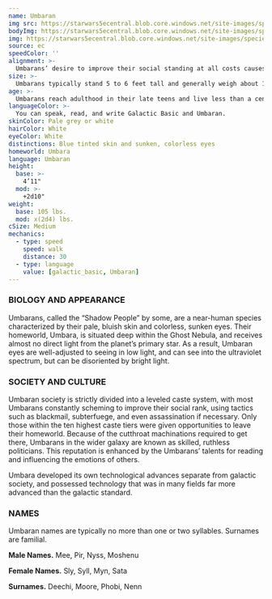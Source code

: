 ```yaml
---
name: Umbaran
img src: https://starwars5ecentral.blob.core.windows.net/site-images/species/species_umbaran.png
bodyImg: https://starwars5ecentral.blob.core.windows.net/site-images/species/species_umbaran.png
img: https://starwars5ecentral.blob.core.windows.net/site-images/species/species_umbaran.png
source: ec
speedColor: ''
alignment: >-
  Umbarans’ desire to improve their social standing at all costs causes them to tend towards chaos, though there are exceptions
size: >-
  Umbarans typically stand 5 to 6 feet tall and generally weigh about 140 lbs. Regardless of your position in that range, your size is Medium.
age: >-
  Umbarans reach adulthood in their late teens and live less than a century.
languageColor: >-
  You can speak, read, and write Galactic Basic and Umbaran. 
skinColor: Pale grey or white
hairColor: White
eyeColor: White
distinctions: Blue tinted skin and sunken, colorless eyes
homeworld: Umbara
language: Umbaran
height:
  base: >-
    4’11"
  mod: >-
    +2d10"
weight:
  base: 105 lbs.
  mod: x(2d4) lbs.
cSize: Medium
mechanics:
  - type: speed
    speed: walk
    distance: 30
  - type: language
    value: [galactic_basic, Umbaran]
---
```

### BIOLOGY AND APPEARANCE
Umbarans, called the “Shadow People” by some, are a near-human species characterized by their pale, bluish skin and colorless, sunken eyes. Their homeworld, Umbara, is situated deep within the Ghost Nebula, and receives almost no direct light from the planet’s primary star. As a result, Umbaran eyes are well-adjusted to seeing in low light, and can see into the ultraviolet spectrum, but can be disoriented by bright light.

### SOCIETY AND CULTURE
Umbaran society is strictly divided into a leveled caste system, with most Umbarans constantly scheming to improve their social rank, using tactics such as blackmail, subterfuege, and even assassination if necessary. Only those within the ten highest caste tiers were given opportunities to leave their homeworld. Because of the cutthroat machinations required to get there, Umbarans in the wider galaxy are known as skilled, ruthless politicians. This reputation is enhanced by the Umbarans’ talents for reading and influencing the emotions of others.

Umbara developed its own technological advances separate from galactic society, and possessed technology that was in many fields far more advanced than the galactic standard.

### NAMES
Umbaran names are typically no more than one or two syllables. Surnames are familial.

__Male Names.__ Mee, Pir, Nyss, Moshenu

__Female Names.__ Sly, Syll, Myn, Sata

__Surnames.__ Deechi, Moore, Phobi, Nenn



    